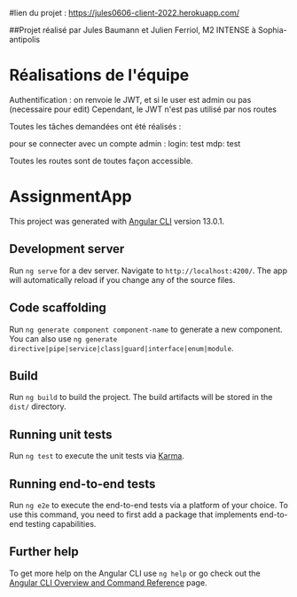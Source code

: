 #lien du projet :
https://jules0606-client-2022.herokuapp.com/

##Projet réalisé par Jules Baumann et Julien Ferriol, M2 INTENSE à Sophia-antipolis

# Réalisations de l'équipe 

Authentification : on renvoie le JWT, et si le user est admin ou pas (necessaire pour edit)
Cependant, le JWT n'est pas utilisé par nos routes

Toutes les tâches demandées ont été réalisés :

pour se connecter avec un compte admin :
login: test
mdp: test

Toutes les routes sont de toutes façon accessible.


# AssignmentApp

This project was generated with [Angular CLI](https://github.com/angular/angular-cli) version 13.0.1.

## Development server

Run `ng serve` for a dev server. Navigate to `http://localhost:4200/`. The app will automatically reload if you change any of the source files.

## Code scaffolding

Run `ng generate component component-name` to generate a new component. You can also use `ng generate directive|pipe|service|class|guard|interface|enum|module`.

## Build

Run `ng build` to build the project. The build artifacts will be stored in the `dist/` directory.

## Running unit tests

Run `ng test` to execute the unit tests via [Karma](https://karma-runner.github.io).

## Running end-to-end tests

Run `ng e2e` to execute the end-to-end tests via a platform of your choice. To use this command, you need to first add a package that implements end-to-end testing capabilities.

## Further help

To get more help on the Angular CLI use `ng help` or go check out the [Angular CLI Overview and Command Reference](https://angular.io/cli) page.

